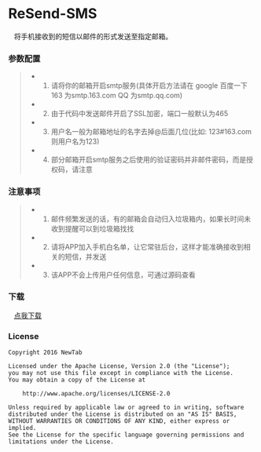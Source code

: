 # ReSend-SMS

    将手机接收到的短信以邮件的形式发送至指定邮箱。
    
### 参数配置
    
>* 1. 请将你的邮箱开启smtp服务(具体开启方法请在 google 百度一下 163 为smtp.163.com QQ 为smtp.qq.com)
>* 2. 由于代码中发送邮件开启了SSL加密，端口一般默认为465
>* 3. 用户名一般为邮箱地址的名字去掉@后面几位(比如: 123#163.com 则用户名为123)
>* 4. 部分邮箱开启smtp服务之后使用的验证密码并非邮件密码，而是授权码，请注意
      
### 注意事项
>* 1. 邮件频繁发送的话，有的邮箱会自动归入垃圾箱内，如果长时间未收到提醒可以到垃圾箱找找
>* 2. 请将APP加入手机白名单，让它常驻后台，这样才能准确接收到相关的短信，并发送
>* 3. 该APP不会上传用户任何信息，可通过源码查看

### 下载
    [点我下载](https://github.com/jiang111/ReSend-SMS/blob/master/release/app-release_v1.0.apk)

### License

    Copyright 2016 NewTab

    Licensed under the Apache License, Version 2.0 (the "License");
    you may not use this file except in compliance with the License.
    You may obtain a copy of the License at

        http://www.apache.org/licenses/LICENSE-2.0

    Unless required by applicable law or agreed to in writing, software
    distributed under the License is distributed on an "AS IS" BASIS,
    WITHOUT WARRANTIES OR CONDITIONS OF ANY KIND, either express or implied.
    See the License for the specific language governing permissions and
    limitations under the License.
